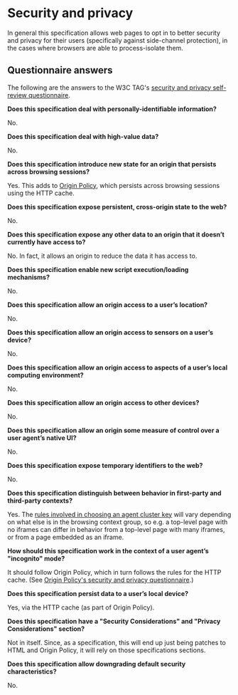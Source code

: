 # Security and privacy

In general this specification allows web pages to opt in to better security and privacy for their users (specifically against side-channel protection), in the cases where browsers are able to process-isolate them.

## Questionnaire answers

The following are the answers to the W3C TAG's [security and privacy self-review questionnaire](https://www.w3.org/TR/security-privacy-questionnaire/).

**Does this specification deal with personally-identifiable information?**

No.

**Does this specification deal with high-value data?**

No.

**Does this specification introduce new state for an origin that persists across browsing sessions?**

Yes. This adds to [Origin Policy](https://github.com/WICG/origin-policy), which persists across browsing sessions using the HTTP cache.

**Does this specification expose persistent, cross-origin state to the web?**

No.

**Does this specification expose any other data to an origin that it doesn’t currently have access to?**

No. In fact, it allows an origin to reduce the data it has access to.

**Does this specification enable new script execution/loading mechanisms?**

No.

**Does this specification allow an origin access to a user’s location?**

No.

**Does this specification allow an origin access to sensors on a user’s device?**

No.

**Does this specification allow an origin access to aspects of a user’s local computing environment?**

No.

**Does this specification allow an origin access to other devices?**

No.

**Does this specification allow an origin some measure of control over a user agent’s native UI?**

No.

**Does this specification expose temporary identifiers to the web?**

No.

**Does this specification distinguish between behavior in first-party and third-party contexts?**

Yes. The [rules involved in choosing an agent cluster key](/README.md#specification-plan) will vary depending on what else is in the browsing context group, so e.g. a top-level page with no iframes can differ in behavior from a top-level page with many iframes, or from a page embedded as an iframe.

**How should this specification work in the context of a user agent’s "incognito" mode?**

It should follow Origin Policy, which in turn follows the rules for the HTTP cache. (See [Origin Policy's security and privacy questionnaire](https://github.com/WICG/origin-policy/blob/master/security-and-privacy.md).)

**Does this specification persist data to a user’s local device?**

Yes, via the HTTP cache (as part of Origin Policy).

**Does this specification have a "Security Considerations" and "Privacy Considerations" section?**

Not in itself. Since, as a specification, this will end up just being patches to HTML and Origin Policy, it will rely on those specifications sections.

**Does this specification allow downgrading default security characteristics?**

No.
